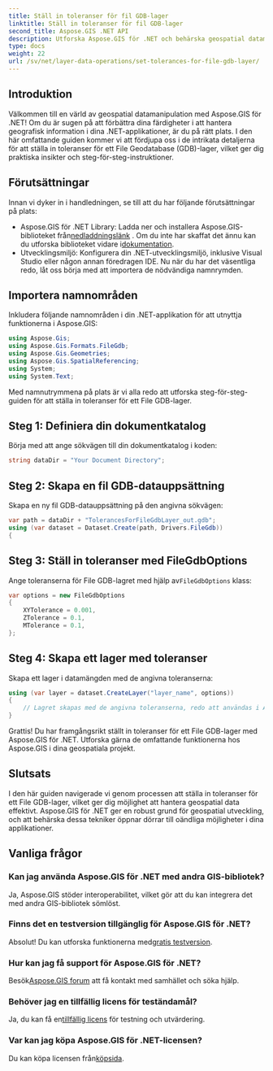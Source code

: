 ```yaml
---
title: Ställ in toleranser för fil GDB-lager
linktitle: Ställ in toleranser för fil GDB-lager
second_title: Aspose.GIS .NET API
description: Utforska Aspose.GIS för .NET och behärska geospatial datamanipulation. Ställ in toleranser utan ansträngning med steg-för-steg-vägledning. Förbättra dina .NET-applikationer.
type: docs
weight: 22
url: /sv/net/layer-data-operations/set-tolerances-for-file-gdb-layer/
---
```

## Introduktion
Välkommen till en värld av geospatial datamanipulation med Aspose.GIS för .NET! Om du är sugen på att förbättra dina färdigheter i att hantera geografisk information i dina .NET-applikationer, är du på rätt plats. I den här omfattande guiden kommer vi att fördjupa oss i de intrikata detaljerna för att ställa in toleranser för ett File Geodatabase (GDB)-lager, vilket ger dig praktiska insikter och steg-för-steg-instruktioner.
## Förutsättningar
Innan vi dyker in i handledningen, se till att du har följande förutsättningar på plats:
-  Aspose.GIS för .NET Library: Ladda ner och installera Aspose.GIS-biblioteket från[nedladdningslänk](https://releases.aspose.com/gis/net/) . Om du inte har skaffat det ännu kan du utforska biblioteket vidare i[dokumentation](https://reference.aspose.com/gis/net/).
- Utvecklingsmiljö: Konfigurera din .NET-utvecklingsmiljö, inklusive Visual Studio eller någon annan föredragen IDE.
Nu när du har det väsentliga redo, låt oss börja med att importera de nödvändiga namnrymden.
## Importera namnområden
Inkludera följande namnområden i din .NET-applikation för att utnyttja funktionerna i Aspose.GIS:
```csharp
using Aspose.Gis;
using Aspose.Gis.Formats.FileGdb;
using Aspose.Gis.Geometries;
using Aspose.Gis.SpatialReferencing;
using System;
using System.Text;
```
Med namnutrymmena på plats är vi alla redo att utforska steg-för-steg-guiden för att ställa in toleranser för ett File GDB-lager.
## Steg 1: Definiera din dokumentkatalog
Börja med att ange sökvägen till din dokumentkatalog i koden:
```csharp
string dataDir = "Your Document Directory";
```
## Steg 2: Skapa en fil GDB-datauppsättning
Skapa en ny fil GDB-datauppsättning på den angivna sökvägen:
```csharp
var path = dataDir + "TolerancesForFileGdbLayer_out.gdb";
using (var dataset = Dataset.Create(path, Drivers.FileGdb))
{
```
## Steg 3: Ställ in toleranser med FileGdbOptions
 Ange toleranserna för File GDB-lagret med hjälp av`FileGdbOptions` klass:
```csharp
var options = new FileGdbOptions
{
    XYTolerance = 0.001,
    ZTolerance = 0.1,
    MTolerance = 0.1,
};
```
## Steg 4: Skapa ett lager med toleranser
Skapa ett lager i datamängden med de angivna toleranserna:
```csharp
using (var layer = dataset.CreateLayer("layer_name", options))
{
    // Lagret skapas med de angivna toleranserna, redo att användas i ArcGIS funktioner/verktyg.
}
```
Grattis! Du har framgångsrikt ställt in toleranser för ett File GDB-lager med Aspose.GIS för .NET. Utforska gärna de omfattande funktionerna hos Aspose.GIS i dina geospatiala projekt.
## Slutsats
I den här guiden navigerade vi genom processen att ställa in toleranser för ett File GDB-lager, vilket ger dig möjlighet att hantera geospatial data effektivt. Aspose.GIS för .NET ger en robust grund för geospatial utveckling, och att behärska dessa tekniker öppnar dörrar till oändliga möjligheter i dina applikationer.
## Vanliga frågor
### Kan jag använda Aspose.GIS för .NET med andra GIS-bibliotek?
Ja, Aspose.GIS stöder interoperabilitet, vilket gör att du kan integrera det med andra GIS-bibliotek sömlöst.
### Finns det en testversion tillgänglig för Aspose.GIS för .NET?
 Absolut! Du kan utforska funktionerna med[gratis testversion](https://releases.aspose.com/).
### Hur kan jag få support för Aspose.GIS för .NET?
 Besök[Aspose.GIS forum](https://forum.aspose.com/c/gis/33) att få kontakt med samhället och söka hjälp.
### Behöver jag en tillfällig licens för teständamål?
 Ja, du kan få en[tillfällig licens](https://purchase.aspose.com/temporary-license/) för testning och utvärdering.
### Var kan jag köpa Aspose.GIS för .NET-licensen?
 Du kan köpa licensen från[köpsida](https://purchase.aspose.com/buy).